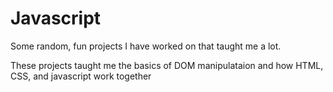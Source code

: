 # Javascript

Some random, fun projects I have worked on that taught me a lot.

These projects taught me the basics of DOM manipulataion and how HTML, CSS, and javascript work together
